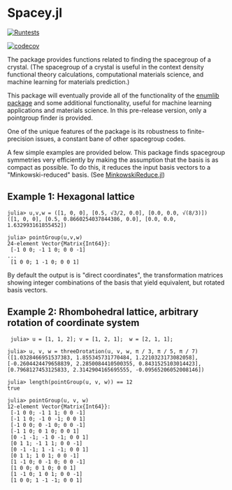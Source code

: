 # Spacey.jl
[![Runtests](https://github.com/glwhart/Spacey.jl/actions/workflows/Runtests.yml/badge.svg)](https://github.com/glwhart/Spacey.jl/actions/workflows/Runtests.yml)

[![codecov](https://codecov.io/gh/glwhart/Spacey.jl/branch/main/graph/badge.svg?token=OYAPFZI28I)](https://codecov.io/gh/glwhart/Spacey.jl)

The package provides functions related to finding the spacegroup of a crystal. (The spacegroup of a crystal is useful in the context density functional theory calculations, computational materials science, and machine learning for materials prediction.)

This package will eventually provide all of the functionality of the [enumlib package](https://github.com/msg-byu/enumlib) and some additional functionality, useful for machine learning applications and materials science. In this pre-release version, only a pointgroup finder is provided.

One of the unique features of the package is its robustness to finite-precision issues, a constant bane of other spacegroup codes.

A few simple examples are provided below. This package finds spacegroup symmetries very efficiently by making the assumption that the basis is as compact as possible. To do this, it reduces the input basis vectors to a "Minkowski-reduced" basis. (See [MinkowskiReduce.jl](https://github.com/glwhart/MinkowskiReduction.jl))


## Example 1: Hexagonal lattice
```
julia> u,v,w = ([1, 0, 0], [0.5, √3/2, 0.0], [0.0, 0.0, √(8/3)])
([1, 0, 0], [0.5, 0.8660254037844386, 0.0], [0.0, 0.0, 1.632993161855452])

julia> pointGroup(u,v,w)
24-element Vector{Matrix{Int64}}:
 [-1 0 0; -1 1 0; 0 0 -1]
...
 [1 0 0; 1 -1 0; 0 0 1]
```

By default the output is is "direct coordinates", the transformation matrices showing integer combinations of the basis that yield equivalent, but rotated basis vectors.  

## Example 2: Rhombohedral lattice, arbitrary rotation of coordinate system

```
 julia> u = [1, 1, 2]; v = [1, 2, 1];  w = [2, 1, 1];

julia> u, v, w = threeDrotation(u, v, w, π / 3, π / 5, π / 7)
([1.0328466951537383, 1.855345731770484, 1.2210323173082058], [-0.2604424479658839, 2.2850084410500355, 0.8431525103014423], [0.7968127453125833, 2.3142904165695555, -0.09565206052008146])

julia> length(pointGroup(u, v, w)) == 12
true

julia> pointGroup(u, v, w)
12-element Vector{Matrix{Int64}}:
 [-1 0 0; -1 1 1; 0 0 -1]
 [-1 1 0; -1 0 -1; 0 0 1]
 [-1 0 0; 0 -1 0; 0 0 -1]
 [-1 1 0; 0 1 0; 0 0 1]
 [0 -1 -1; -1 0 -1; 0 0 1]
 [0 1 1; -1 1 1; 0 0 -1]
 [0 -1 -1; 1 -1 -1; 0 0 1]
 [0 1 1; 1 0 1; 0 0 -1]
 [1 -1 0; 0 -1 0; 0 0 -1]
 [1 0 0; 0 1 0; 0 0 1]
 [1 -1 0; 1 0 1; 0 0 -1]
 [1 0 0; 1 -1 -1; 0 0 1]
 ```